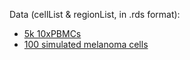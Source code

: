 Data (cellList & regionList, in .rds format):
* [5k 10xPBMCs](https://www.dropbox.com/sh/dtowqbqr6t1ip20/AABhgaY-BVqB8RoL_Q5wPAMya?dl=0)
* [100 simulated melanoma cells](https://www.dropbox.com/sh/h7auucmuls009ip/AABrGFw2zL3IAeBmfV0MaaQRa?dl=0)
